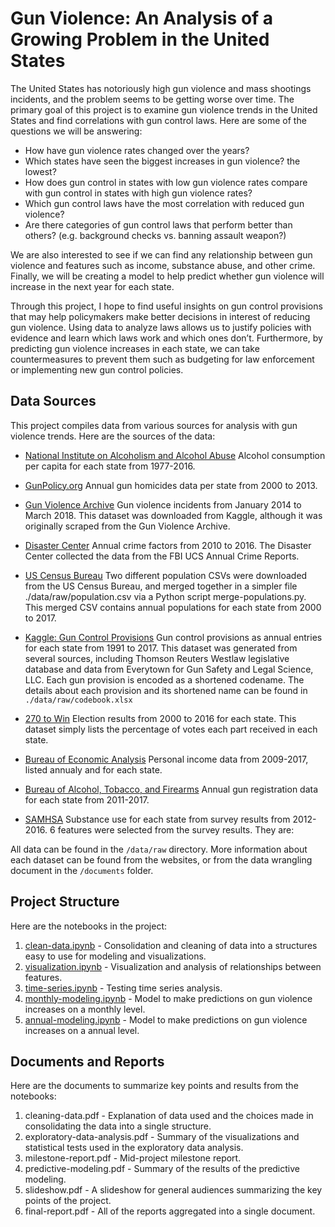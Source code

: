 
# Gun Violence: An Analysis of a Growing Problem in the United States

The United States has notoriously high gun violence and mass shootings incidents, and the problem seems to be getting worse over time. The primary goal of this project is to examine gun violence trends in the United States and find correlations with gun control laws. Here are some of the questions we will be answering:

* How have gun violence rates changed over the years?
* Which states have seen the biggest increases in gun violence? the lowest?
* How does gun control in states with low gun violence rates compare with gun control in states with high gun violence rates?
* Which gun control laws have the most correlation with reduced gun violence?
* Are there categories of gun control laws that perform better than others? (e.g. background checks vs. banning assault weapon?)

We are also interested to see if we can find any relationship between gun violence and features such as income, substance abuse, and other crime. Finally, we will be creating a model to help predict whether gun violence will increase in the next year for each state.

Through this project, I hope to find useful insights on gun control provisions that may help policymakers make better decisions in interest of reducing gun violence. Using data to analyze laws allows us to justify policies with evidence and learn which laws work and which ones don’t. Furthermore, by predicting gun violence increases in each state, we can take countermeasures to prevent them such as budgeting for law enforcement or implementing new gun control policies.

## Data Sources

This project compiles data from various sources for analysis with gun violence trends. Here are the sources of the data: 

* [National Institute on Alcoholism and Alcohol Abuse](https://pubs.niaaa.nih.gov/publications/surveillance110/tab4-5_16.htm)
Alcohol consumption per capita for each state from 1977-2016.

* [GunPolicy.org](http://www.gunpolicy.org/) 
Annual gun homicides data per state from 2000 to 2013.

* [Gun Violence Archive](http://www.gunviolencearchive.org/)
Gun violence incidents from January 2014 to March 2018. This dataset was downloaded from Kaggle, although it was originally scraped from the Gun Violence Archive. 

* [Disaster Center](http://www.disastercenter.com/crime/)
Annual crime factors from 2010 to 2016. The Disaster Center collected the data from the FBI UCS Annual Crime Reports.

* [US Census Bureau](https://www.census.gov/)
Two different population CSVs were downloaded from the US Census Bureau, and merged together in a simpler file ./data/raw/population.csv via a Python script merge-populations.py. This merged CSV contains annual populations for each state from 2000 to 2017.

* [Kaggle: Gun Control Provisions](https://www.kaggle.com/jboysen/state-firearms)
Gun control provisions as annual entries for each state from 1991 to 2017. This dataset was generated from several sources, including Thomson Reuters Westlaw legislative database and data from Everytown for Gun Safety and Legal Science, LLC.
Each gun provision is encoded as a shortened codename. The details about each provision and its shortened name can be found in `./data/raw/codebook.xlsx`

* [270 to Win](https://www.270towin.com/states/)
Election results from 2000 to 2016 for each state. This dataset simply lists the percentage of votes each part received in each state. 

* [Bureau of Economic Analysis](https://www.bea.gov/iTable/index_regional.cfm) 
Personal income data from 2009-2017, listed annualy and for each state.

* [Bureau of Alcohol, Tobacco, and Firearms](https://www.atf.gov/resource-center/data-statistics)
Annual gun registration data for each state from 2011-2017.

* [SAMHSA](https://www.samhsa.gov/)
Substance use for each state from survey results from 2012-2016. 6 features were selected from the survey results. They are:

All data can be found in the `/data/raw` directory. More information about each dataset can be found from the websites, or from the data wrangling document in the `/documents` folder.

## Project Structure
Here are the notebooks in the project:

1. [clean-data.ipynb](clean-data.ipynb) - Consolidation and cleaning of data into a structures easy to use for modeling and visualizations. 
2. [visualization.ipynb](visualization.ipynb) - Visualization and analysis of relationships between features.
3. [time-series.ipynb](time-series.ipynb) - Testing time series analysis.
4. [monthly-modeling.ipynb](monthly-modeling.ipynb) - Model to make predictions on gun violence increases on a monthly level.
5. [annual-modeling.ipynb](annual-modeling.ipynb) - Model to make predictions on gun violence increases on a annual level.

## Documents and Reports
Here are the documents to summarize key points and results from the notebooks:

1. cleaning-data.pdf - Explanation of data used and the choices made in consolidating the data into a single structure.
2. exploratory-data-analysis.pdf - Summary of the visualizations and statistical tests used in the exploratory data analysis.
3. milestone-report.pdf - Mid-project milestone report.
4. predictive-modeling.pdf - Summary of the results of the predictive modeling.
5. slideshow.pdf - A slideshow for general audiences summarizing the key points of the project.
6. final-report.pdf - All of the reports aggregated into a single document.
